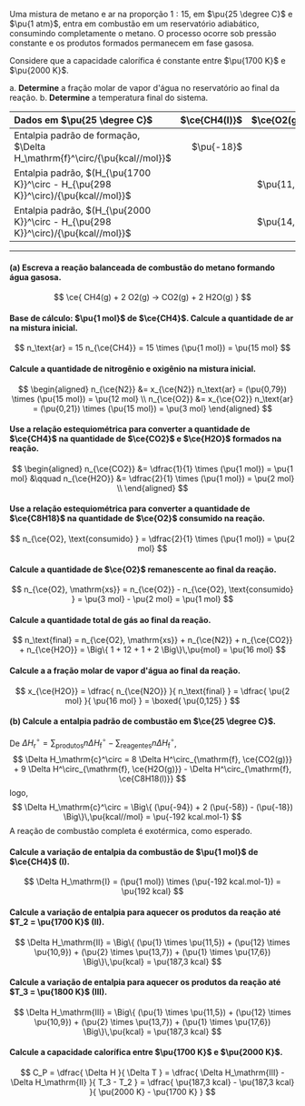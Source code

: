 Uma mistura de metano e ar na proporção $1:15$, em $\pu{25 \degree C}$ e $\pu{1 atm}$, entra em combustão em um reservatório adiabático, consumindo completamente o metano. O processo ocorre sob pressão constante e os produtos formados permanecem em fase gasosa.

Considere que a capacidade calorífica é constante entre $\pu{1700 K}$ e $\pu{2000 K}$.

a. **Determine** a fração molar de vapor d'água no reservatório ao final da reação.
b. **Determine** a temperatura final do sistema.


| Dados em $\pu{25 \degree C}$                                                       | $\ce{CH4(l)}$ | $\ce{O2(g)}$ | $\ce{N2(g)}$ | $\ce{H2O(g)}$ | $\ce{CO2(g)}$ |
| :--------------------------------------------------------------------------------- | ------------: | -----------: | -----------: | ------------: | ------------: |
| Entalpia padrão de formação, $\Delta H_\mathrm{f}^\circ/{\pu{kcal//mol}}$          |    $\pu{-18}$ |              |              |    $\pu{-58}$ |    $\pu{-94}$ |
| Entalpia padrão, $(H_{\pu{1700 K}}^\circ - H_{\pu{298 K}}^\circ)/{\pu{kcal//mol}}$ |               |  $\pu{11,5}$ |  $\pu{10,9}$ |   $\pu{13,7}$ |   $\pu{17,6}$ |
| Entalpia padrão, $(H_{\pu{2000 K}}^\circ - H_{\pu{298 K}}^\circ)/{\pu{kcal//mol}}$ |               |  $\pu{14,1}$ |  $\pu{13,4}$ |   $\pu{17,3}$ |   $\pu{21,9}$ |

---

#### **(a)** Escreva a reação balanceada de combustão do metano formando água gasosa.

$$
    \ce{ CH4(g) + 2 O2(g) -> CO2(g) + 2 H2O(g) }
$$

#### Base de cálculo: $\pu{1 mol}$ de $\ce{CH4}$. Calcule a quantidade de ar na mistura inicial.

$$
    n_\text{ar}
        = 15 n_{\ce{CH4}}
        = 15 \times (\pu{1 mol})
        = \pu{15 mol}
$$

#### Calcule a quantidade de nitrogênio e oxigênio na mistura inicial.

$$
\begin{aligned}
    n_{\ce{N2}} 
        &= x_{\ce{N2}} n_\text{ar} 
        = (\pu{0,79}) \times (\pu{15 mol})
        = \pu{12 mol} \\
    n_{\ce{O2}} 
        &= x_{\ce{O2}} n_\text{ar} 
        = (\pu{0,21}) \times (\pu{15 mol})
        = \pu{3 mol}
\end{aligned}
$$

#### Use a relação estequiométrica para converter a quantidade de $\ce{CH4}$ na quantidade de $\ce{CO2}$ e $\ce{H2O}$ formados na reação.

$$
\begin{aligned}
    n_{\ce{CO2}} 
        &= \dfrac{1}{1} \times (\pu{1 mol})
        = \pu{1 mol}
    &\qquad
    n_{\ce{H2O}} 
        &= \dfrac{2}{1} \times (\pu{1 mol})
        = \pu{2 mol} \\
\end{aligned}
$$

#### Use a relação estequiométrica para converter a quantidade de $\ce{C8H18}$ na quantidade de $\ce{O2}$ consumido na reação.

$$
    n_{\ce{O2}, \text{consumido} } 
        = \dfrac{2}{1} \times (\pu{1 mol})
        = \pu{2 mol}
$$

#### Calcule a quantidade de $\ce{O2}$ remanescente ao final da reação.

$$
    n_{\ce{O2}, \mathrm{xs}} 
        = n_{\ce{O2}} -  n_{\ce{O2}, \text{consumido} } 
        = \pu{3 mol} - \pu{2 mol} 
        = \pu{1 mol} 
$$

#### Calcule a quantidade total de gás ao final da reação.

$$
    n_\text{final} 
        = n_{\ce{O2}, \mathrm{xs}} + n_{\ce{N2}} + n_{\ce{CO2}} + n_{\ce{H2O}}
        = \Big\{ 1 + 12 + 1 + 2 \Big\}\,\pu{mol}
        = \pu{16 mol}
$$

#### Calcule a a fração molar de vapor d'água ao final da reação.

$$
    x_{\ce{H2O}}
        = \dfrac{ n_{\ce{N2O}} }{ n_\text{final} }
        = \dfrac{ \pu{2 mol} }{ \pu{16 mol} }
        = \boxed{ \pu{0,125} }
$$

#### **(b)** Calcule a entalpia padrão de combustão em $\ce{25 \degree C}$.

De $\Delta H_\mathrm{r}^\circ = \sum_\text{produtos} n \Delta H^\circ_\mathrm{f} - \sum_\text{reagentes} n \Delta H^\circ_\mathrm{f}$,
$$
   \Delta H_\mathrm{c}^\circ 
        = 8 \Delta H^\circ_{\mathrm{f}, \ce{CO2(g)}} 
        + 9 \Delta H^\circ_{\mathrm{f}, \ce{H2O(g)}} 
        - \Delta H^\circ_{\mathrm{f}, \ce{C8H18(l)}}
$$
logo,
$$
   \Delta H_\mathrm{c}^\circ
        = \Big\{ (\pu{-94}) + 2 (\pu{-58}) - (\pu{-18}) \Big\}\,\pu{kcal//mol}
        = \pu{-192 kcal.mol-1}
$$
A reação de combustão completa é exotérmica, como esperado.

#### Calcule a variação de entalpia da combustão de $\pu{1 mol}$ de $\ce{CH4}$ (I).

$$
    \Delta H_\mathrm{I} 
        = (\pu{1 mol}) \times (\pu{-192 kcal.mol-1})
        = \pu{192 kcal}
$$

#### Calcule a variação de entalpia para aquecer os produtos da reação até $T_2 = \pu{1700 K}$ (II).

$$
    \Delta H_\mathrm{II} 
        = \Big\{ (\pu{1} \times \pu{11,5}) + (\pu{12} \times \pu{10,9}) + (\pu{2} \times \pu{13,7}) + (\pu{1} \times \pu{17,6}) \Big\}\,\pu{kcal}
        = \pu{187,3 kcal}
$$

#### Calcule a variação de entalpia para aquecer os produtos da reação até $T_3 = \pu{1800 K}$ (III).

$$
    \Delta H_\mathrm{III} 
        = \Big\{ (\pu{1} \times \pu{11,5}) + (\pu{12} \times \pu{10,9}) + (\pu{2} \times \pu{13,7}) + (\pu{1} \times \pu{17,6}) \Big\}\,\pu{kcal}
        = \pu{187,3 kcal}
$$

#### Calcule a capacidade calorífica entre $\pu{1700 K}$ e $\pu{2000 K}$.

$$
    C_P = \dfrac{ \Delta H }{ \Delta T }
        = \dfrac{ \Delta H_\mathrm{III} - \Delta H_\mathrm{II} }{ T_3 - T_2 }
        = \dfrac{ \pu{187,3 kcal} - \pu{187,3 kcal} }{ \pu{2000 K} - \pu{1700 K} }
$$